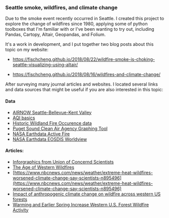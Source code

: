 
### Seattle smoke, wildfires, and climate change

Due to the smoke event recently occurred in Seattle. I created this project to explore the change of wildfires since 1980, applying some of python toolboxes that I'm familiar with or I've been wanting to try out, including Pandas, Cartopy, Altair, Geopandas, and Folium. 

It's a work in development, and I put together two blog posts about this topic on my website: 

* https://fischcheng.github.io/2018/08/22/wildfire-smoke-is-choking-seattle-visualizing-using-altair/

* https://fischcheng.github.io/2018/08/16/wildfires-and-climate-change/

After surveying many journal articles and websites. I located several links and data sources that might be useful if you are also interested in this topic:


#### Data 

* [AIRNOW Seattle-Bellevue-Kent Valley](https://airnow.gov/index.cfm?action=airnow.local_city&cityid=258)
* [AQI basics](https://airnow.gov/index.cfm?action=aqibasics.aqi) 
* [Historic Wildland Fire Occurence data](https://wildfire.cr.usgs.gov/firehistory/data.html)
* [Puget Sound Clean Air Agency Graphing Tool](https://secure.pscleanair.org/airgraphing)
* [NASA Earthdata Active Fire](https://earthdata.nasa.gov/earth-observation-data/near-real-time/firms/active-fire-data) 
* [NASA Earthdata EOSDIS Worldview](https://worldview.earthdata.nasa.gov)


#### Articles:

* [Inforgraphics from Union of Concernd Scientists](https://www.ucsusa.org/global-warming/science-and-impacts/impacts/infographic-wildfires-climate-change.html#.W33TkC2ZPEY)
* [The Age of Western Wildfires](http://www.climatecentral.org/news/report-the-age-of-western-wildfires-14873)
* [https://www.nbcnews.com/news/weather/extreme-heat-wildfires-worsened-climate-change-say-scientists-n895496](https://www.nbcnews.com/news/weather/extreme-heat-wildfires-worsened-climate-change-say-scientists-n895496)
* [Impact of anthropogenic climate change on wildfire across western US forests](http://www.pnas.org/content/113/42/11770.short)
* [Warming and Earlier Spring Increase Western U.S. Forest Wildfire Activity](http://science.sciencemag.org/content/313/5789/940)

